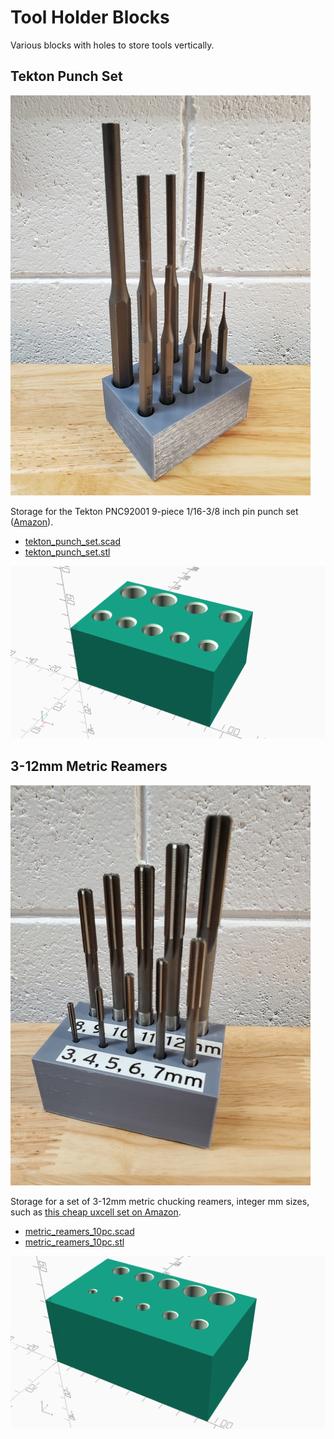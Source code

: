# Tool Holder Blocks

Various blocks with holes to store tools vertically.

## Tekton Punch Set

[![photo of finished print](tekton_punch_set-photo-sm.jpg)](tekton_punch_set-photo.jpg)

Storage for the Tekton PNC92001 9-piece 1/16-3/8 inch pin punch set ([Amazon](https://www.amazon.com/gp/product/B08PCDHRPR/)).

* [tekton_punch_set.scad](tekton_punch_set.scad)
* [tekton_punch_set.stl](tekton_punch_set.stl)

![rendered 3d model](tekton_punch_set.png)

## 3-12mm Metric Reamers

[![photo of finished print](metric_reamers_10pc-photo-sm.jpg)](metric_reamers_10pc-photo.jpg)

Storage for a set of 3-12mm metric chucking reamers, integer mm sizes, such as [this cheap uxcell set on Amazon](https://www.amazon.com/gp/product/B08ZM5TN75/).

* [metric_reamers_10pc.scad](metric_reamers_10pc.scad)
* [metric_reamers_10pc.stl](metric_reamers_10pc.stl)

![rendered 3d model](metric_reamers_10pc.png)
